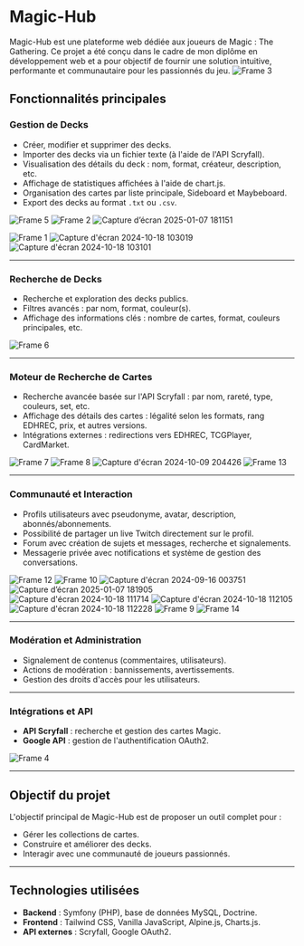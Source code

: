 # Magic-Hub

Magic-Hub est une plateforme web dédiée aux joueurs de Magic : The Gathering. Ce projet a été conçu dans le cadre de mon diplôme en développement web et a pour objectif de fournir une solution intuitive, performante et communautaire pour les passionnés du jeu.
![Frame 3](https://github.com/user-attachments/assets/93565a35-1a61-4661-a97a-863ceff3411e)


## Fonctionnalités principales

### Gestion de Decks
- Créer, modifier et supprimer des decks.
- Importer des decks via un fichier texte (à l'aide de l'API Scryfall).
- Visualisation des détails du deck : nom, format, créateur, description, etc.
- Affichage de statistiques affichées à l'aide de chart.js.
- Organisation des cartes par liste principale, Sideboard et Maybeboard.
- Export des decks au format `.txt` ou `.csv`.

![Frame 5](https://github.com/user-attachments/assets/58399071-7b5e-488b-b1d9-310577c25ae1)
![Frame 2](https://github.com/user-attachments/assets/fe55a4aa-5d43-44b4-b813-ea680d101c95)
![Capture d’écran 2025-01-07 181151](https://github.com/user-attachments/assets/ca443f44-e2e1-4200-ae9d-505247dc156d)

![Frame 1](https://github.com/user-attachments/assets/02c8368b-b0f2-45a8-8287-8bd6fa4a2adc)
![Capture d'écran 2024-10-18 103019](https://github.com/user-attachments/assets/31a2ef7a-c130-4ac3-a25f-e1e68820eb0d)
![Capture d'écran 2024-10-18 103101](https://github.com/user-attachments/assets/906b861f-6954-435a-b496-599762344717)

---

### Recherche de Decks
- Recherche et exploration des decks publics.
- Filtres avancés : par nom, format, couleur(s).
- Affichage des informations clés : nombre de cartes, format, couleurs principales, etc.

![Frame 6](https://github.com/user-attachments/assets/355a05dd-ce5a-420b-9ba5-304d97746789)

---

### Moteur de Recherche de Cartes
- Recherche avancée basée sur l'API Scryfall : par nom, rareté, type, couleurs, set, etc.
- Affichage des détails des cartes : légalité selon les formats, rang EDHREC, prix, et autres versions.
- Intégrations externes : redirections vers EDHREC, TCGPlayer, CardMarket.

![Frame 7](https://github.com/user-attachments/assets/2b1878e7-fa1b-47c6-a7c3-59173fd1a16c)
![Frame 8](https://github.com/user-attachments/assets/9f854e8f-baf3-4f2b-b07e-cbec3a3364c4)
![Capture d'écran 2024-10-09 204426](https://github.com/user-attachments/assets/de807276-f56b-416e-b1c5-ce3bd751eda1)
![Frame 13](https://github.com/user-attachments/assets/a581afa6-55d6-4f41-b32d-0d873be22a4f)

---

### Communauté et Interaction
- Profils utilisateurs avec pseudonyme, avatar, description, abonnés/abonnements.
- Possibilité de partager un live Twitch directement sur le profil.
- Forum avec création de sujets et messages, recherche et signalements.
- Messagerie privée avec notifications et système de gestion des conversations.

![Frame 12](https://github.com/user-attachments/assets/e700c4c3-d07e-488d-83bb-9ec66f1daca6)
![Frame 10](https://github.com/user-attachments/assets/bc5ce6e9-1ab3-41f9-b9bc-bb29ea1b4d4c)
![Capture d'écran 2024-09-16 003751](https://github.com/user-attachments/assets/c5810e93-23a9-44f2-93d6-d4db513686da)
![Capture d’écran 2025-01-07 181905](https://github.com/user-attachments/assets/e6fa77e8-c09a-4c84-bf55-2362c86af3aa)
![Capture d'écran 2024-10-18 111714](https://github.com/user-attachments/assets/9077ed62-92b9-4602-8628-618824b9e5f2)
![Capture d'écran 2024-10-18 112105](https://github.com/user-attachments/assets/a69ab811-84d5-4cbe-a94c-a9e4c517f7cb)
![Capture d'écran 2024-10-18 112228](https://github.com/user-attachments/assets/5a76a1fb-97cf-49cc-9d44-5717db2b8cb2)
![Frame 9](https://github.com/user-attachments/assets/5aac4d5d-0110-48f1-8092-51fc63d47ae6)
![Frame 14](https://github.com/user-attachments/assets/abe94151-00a4-4173-bf7c-e5493ade05d8)


---

### Modération et Administration
- Signalement de contenus (commentaires, utilisateurs).
- Actions de modération : bannissements, avertissements.
- Gestion des droits d'accès pour les utilisateurs.

---

### Intégrations et API
- **API Scryfall** : recherche et gestion des cartes Magic.
- **Google API** : gestion de l'authentification OAuth2.

![Frame 4](https://github.com/user-attachments/assets/76a9ddc7-d52c-490f-892b-cbeed07f3b61)

---

## Objectif du projet

L'objectif principal de Magic-Hub est de proposer un outil complet pour :
- Gérer les collections de cartes.
- Construire et améliorer des decks.
- Interagir avec une communauté de joueurs passionnés.

---

## Technologies utilisées

- **Backend** : Symfony (PHP), base de données MySQL, Doctrine.
- **Frontend** : Tailwind CSS, Vanilla JavaScript, Alpine.js, Charts.js.
- **API externes** : Scryfall, Google OAuth2.

